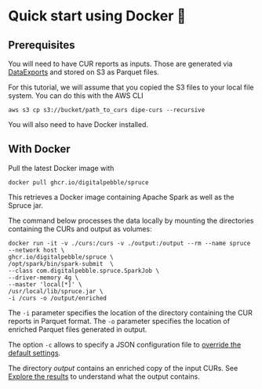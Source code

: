 
# Quick start using Docker 🐳

## Prerequisites

You will need to have CUR reports as inputs. Those are generated via [DataExports](https://docs.aws.amazon.com/cur/latest/userguide/what-is-data-exports.html) and stored on S3 as Parquet files.

For this tutorial, we will assume that you copied the S3 files to your local file system. You can do this with the AWS CLI

```
aws s3 cp s3://bucket/path_to_curs dipe-curs --recursive
```

You will also need to have Docker installed.


## With Docker

Pull the latest Docker image with

`docker pull ghcr.io/digitalpebble/spruce`

This retrieves a Docker image containing Apache Spark as well as the Spruce jar.

The command below processes the data locally by mounting the directories containing the CURs and output as volumes:
```
docker run -it -v ./curs:/curs -v ./output:/output --rm --name spruce --network host \
ghcr.io/digitalpebble/spruce \
/opt/spark/bin/spark-submit  \
--class com.digitalpebble.spruce.SparkJob \
--driver-memory 4g \
--master 'local[*]' \
/usr/local/lib/spruce.jar \
-i /curs -o /output/enriched
```

The `-i` parameter specifies the location of the directory containing the CUR reports in Parquet format.
The `-o` parameter specifies the location of enriched Parquet files generated in output.

The option `-c` allows to specify a JSON configuration file to [override the default settings](howto/config_modules.md).

The directory _output_ contains an enriched copy of the input CURs. See [Explore the results](results.md) to understand
what the output contains.
